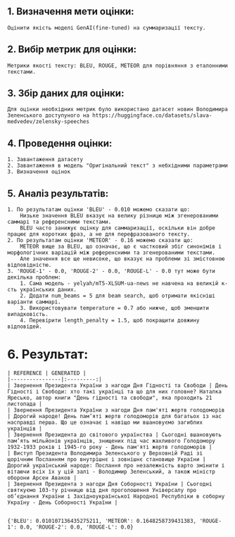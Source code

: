 ## 1. Визначення мети оцінки:
    
    Оцінити якість моделі GenAI(fine-tuned) на суммаризації тексту.

## 2. Вибір метрик для оцінки:
    
    Метрики якості тексту: BLEU, ROUGE, METEOR для порівняння з еталонними текстами.

## 3. Збір даних для оцінки:
    
    Для оцінки необхідних метрик було використано датасет новин Володимира Зеленського доступуного на https://huggingface.co/datasets/slava-medvedev/zelensky-speeches

## 4. Проведення оцінки:

    1. Завантаження датасету
    2. Завантаження в модель "Оригінальний текст" з небхідними параметрами
    3. Визначення оцінок

## 5. Аналіз результатів:

    1. По результатам оцінки 'BLEU' - 0.010 можемо сказати що:
        Низьке значення BLEU вказує на велику різницю між згенерованими саммарі та референсними текстами.
        BLEU часто занижує оцінку для саммаризації, оскільки він добре працює для коротких фраз, а не для перефразованого тексту.
    2. По результатам оцінки 'METEOR' - 0.16 можемо сказати що:
        METEOR вище за BLEU, що означає, що є частковий збіг синонімів і морфологічних варіацій між референсними та згенерованими текстами.
        Але значення все ще невисоке, що вказує на проблеми зі змістовною відповідністю.
    3. 'ROUGE-1' - 0.0, 'ROUGE-2' - 0.0, 'ROUGE-L' - 0.0 тут може бути декілька проблем:
        1. Сама модель - yelyah/mT5-XLSUM-ua-news не навчена на великій к-сть українських даних.
        2. Додати num_beams = 5 для beam search, щоб отримати якісніші варіанти саммарі.
        3. Використовувати temperature = 0.7 або нижче, щоб зменшити випадковість.
        4. Перевірити length_penalty = 1.5, щоб покращити довжину відповідей.

# 6. Результат:

    | REFERENCE | GENERATED |
    |----------------|:---------:|
    | Звернення Президента України з нагоди Дня Гідності та Свободи | День Гідності і Свободи: хто такі українці та що для них головне? Наталка Яресько, автор книги "День гідності та свободи", яка проходить 21 листопада |
    | Звернення Президента України з нагоди Дня пам'яті жертв голодоморів | Дорогий народе! День пам’яті жертв голодоморів для багатьох із нас насправді перша. Що це означає і навіщо ми вшановуємо загиблих українців |
    | Звернення Президента до світового українства | Сьогодні вшановують пам’ять мільйонів українців, знищених під час жахливого Голодомору 1932-1933 років і 1945-го року - День пам'яті жертв голодоморів |
    | Виступ Президента Володимира Зеленського у Верховній Раді зі щорічним Посланням про внутрішнє і зовнішнє становище України | Дорогий український народе: Послання про незалежність варто змінити і вітаючи всіх їх у цій залі - Володимир Зеленський, а також міністр оборони Арсен Аваков |
    | Звернення Президента з нагоди Дня Соборності України | Сьогодні святкуємо 103-ту річницю від дня проголошення Універсалу про об’єднання України і Західноукраїнської Народної Республіки в соборну Україну - День Соборності України |

    
    {'BLEU': 0.010107136435275211, 'METEOR': 0.1648258739431383, 'ROUGE-1': 0.0, 'ROUGE-2': 0.0, 'ROUGE-L': 0.0}